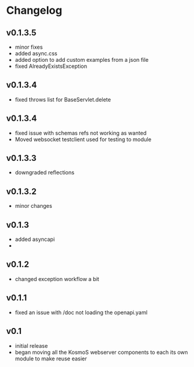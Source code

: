 # Changelog

## v0.1.3.5
* minor fixes
* added async.css
* added option to add custom examples from a json file
* fixed AlreadyExistsException


## v0.1.3.4
* fixed throws list for BaseServlet.delete

## v0.1.3.4
* fixed issue with schemas refs not working as wanted
* Moved websocket testclient used for testing to module


## v0.1.3.3
* downgraded reflections

## v0.1.3.2
* minor changes

## v0.1.3
* added asyncapi
* 
## v0.1.2
* changed exception workflow a bit


## v0.1.1
* fixed an issue with /doc not loading the openapi.yaml

## v0.1

* initial release
* began moving all the KosmoS webserver components to each its own module to make reuse easier